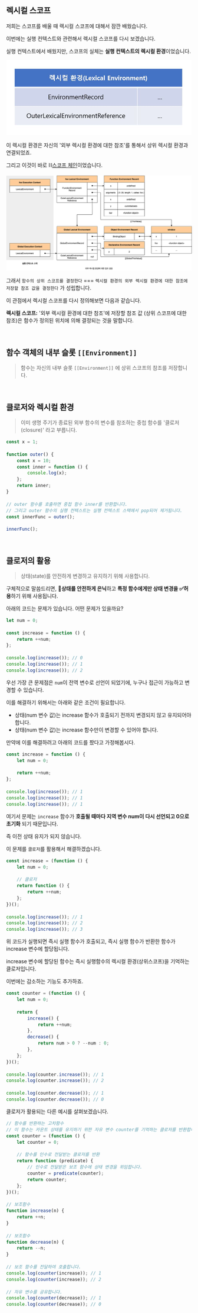 ## 렉시컬 스코프

저희는 스코프를 배울 때 렉시컬 스코프에 대해서 잠깐 배웠습니다.

이번에는 실행 컨텍스트와 관련해서 렉시컬 스코프를 다시 보겠습니다.

실행 컨텍스트에서 배웠지만, 스코프의 실체는 **실행 컨텍스트의 렉시컬 환경**이었습니다.

<img src="../img/chapter23/lexical_environment.jpeg" width="600">

이 렉시컬 환경은 자신의 '외부 렉시컬 환경에 대한 참조'를 통해서 상위 렉시컬 환경과 연결되었죠.

그리고 이것이 바로 ⛓<u>스코프 체인</u>이었습니다.

<img src="../img/chapter24/outer_lexical_env.png">

그래서 `함수의 상위 스코프를 결정한다` === `렉시컬 환경의 외부 렉시컬 환경에 대한 참조에 저장할 참조 값을 결정한다` 가 성립합니다.

이 관점에서 렉시컬 스코프를 다시 정의해보면 다음과 같습니다.

**렉시컬 스코프:** '외부 렉시컬 환경에 대한 참조'에 저장할 참조 값 (상위 스코프에 대한 참조)은 함수가 정의된 위치에 의해 결정되는 것을 말합니다.

<br>

## 함수 객체의 내부 슬롯 `[[Environment]]`

> 함수는 자신의 내부 슬롯 `[[Environment]]` 에 상위 스코프의 참조를 저장합니다.

<br>

## 클로저와 렉시컬 환경

> 이미 생명 주기가 종료된 외부 함수의 변수를 참조하는 중첩 함수를 '클로저(closure)' 라고 부릅니다.

```js
const x = 1;

function outer() {
    const x = 10;
    const inner = function () {
        console.log(x);
    };
    return inner;
}

// outer 함수를 호출하면 중첩 함수 inner를 반환합니다.
// 그리고 outer 함수의 실행 컨텍스트는 실행 컨텍스트 스택에서 pop되어 제거됩니다.
const innerFunc = outer();

innerFunc();
```

<br>

## 클로저의 활용

> 상태(state)를 안전하게 변경하고 유지하기 위해 사용합니다.

구체적으로 말씀드리면, 🥷**상태를 안전하게 은닉**하고 **특정 함수에게만 상태 변경을 ✅허용**하기 위해 사용됩니다.

아래의 코드는 문제가 있습니다. 어떤 문제가 있을까요?

```js
let num = 0;

const increase = function () {
    return ++num;
};

console.log(increase()); // 0
console.log(increase()); // 1
console.log(increase()); // 2
```

우선 가장 큰 문제점은 `num`이 전역 변수로 선언이 되었기에, 누구나 접근이 가능하고 변경할 수 있습니다.

이를 해결하기 위해서는 아래와 같은 조건이 필요합니다.

-   상태(num 변수 값)는 increase 함수가 호출되기 전까지 변경되지 않고 유지되어야 합니다.
-   상태(num 변수 값)는 increase 함수만이 변경할 수 있어야 합니다.

만약에 이를 해결하려고 아래의 코드를 짰다고 가정해봅시다.

```js
const increase = function () {
    let num = 0;

    return ++num;
};

console.log(increase()); // 1
console.log(increase()); // 1
console.log(increase()); // 1
```

여기서 문제는 `increase` 함수가 **호출될 때마다 지역 변수 num이 다시 선언되고 0으로 초기화** 되기 때문입니다.

즉 이전 상태 유지가 되지 않습니다.

이 문제를 `클로저`를 활용해서 해결하겠습니다.

```js
const increase = (function () {
    let num = 0;

    // 클로저
    return function () {
        return ++num;
    };
})();

console.log(increase()); // 1
console.log(increase()); // 2
console.log(increase()); // 3
```

위 코드가 실행되면 즉시 실행 함수가 호출되고, 즉시 실행 함수가 반환한 함수가 increase 변수에 할당됩니다.

increase 변수에 할당된 함수는 즉시 실행함수의 렉시컬 환경(상위스코프)을 기억하는 클로저입니다.

이번에는 감소하는 기능도 추가하죠.

```js
const counter = (function () {
    let num = 0;

    return {
        increase() {
            return ++num;
        },
        decrease() {
            return num > 0 ? --num : 0;
        },
    };
})();

console.log(counter.increase()); // 1
console.log(counter.increase()); // 2

console.log(counter.decrease()); // 1
console.log(counter.decrease()); // 0
```

클로저가 활용되는 다른 예시를 살펴보겠습니다.

```js
// 함수를 반환하는 고차함수
// 이 함수는 카운트 상태를 유지하기 위한 자유 변수 counter를 기억하는 클로저를 반환합니다.
const counter = (function () {
    let counter = 0;

    // 함수를 인수로 전달받는 클로저를 반환
    return function (predicate) {
        // 인수로 전달받은 보조 함수에 상태 변경을 위임합니다.
        counter = predicate(counter);
        return counter;
    };
})();

// 보조함수
function increase(n) {
    return ++n;
}

// 보조함수
function decrease(n) {
    return --n;
}

// 보조 함수를 전달하여 호출합니다.
console.log(counter(increase)); // 1
console.log(counter(increase)); // 2

// 자유 변수를 공유합니다.
console.log(counter(decrease)); // 1
console.log(counter(decrease)); // 0
```
